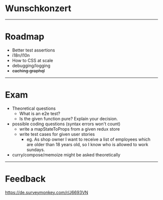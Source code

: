 # Wunschkonzert

---
# Roadmap
- Better test assertions
- i18n/l10n
- How to CSS at scale
- debugging/logging
- ~~caching graphql~~

---
# Exam

- Theoretical questions
  - What is an e2e test?
  - Is the given function pure? Explain your decision.
- possible coding questions (syntax errors won't count)
  - write a mapStateToProps from a given redux store
  - write test cases for given user stories
    - eg. As shop owner I want to receive a list of employees which are older than 18 years old, so I know who is allowed to work sundays.
- curry/compose/memoize might be asked theoretically

---
# Feedback

https://de.surveymonkey.com/r/J6693VN
